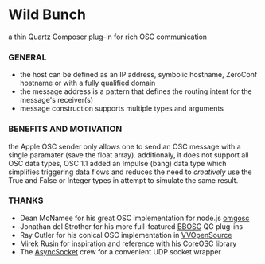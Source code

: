 
# Wild Bunch
a thin Quartz Composer plug-in for rich OSC communication

### GENERAL
- the host can be defined as an IP address, symbolic hostname, ZeroConf hostname or with a fully qualified domain
- the message address is a pattern that defines the routing intent for the message's receiver(s)
- message construction supports multiple types and arguments

### BENEFITS AND MOTIVATION
the Apple OSC sender only allows one to send an OSC message with a single paramater (save the float array). additionaly, it does not support all OSC data types,  OSC 1.1 added an Impulse (bang) data type which simplifies triggering data flows and reduces the need to _creatively_ use the True and False or Integer types in attempt to simulate the same result.

### THANKS
- Dean McNamee for his great OSC implementation for node.js [omgosc](https://github.com/deanm/omgosc)
- Jonathan del Strother for his more full-featured [BBOSC](https://github.com/jdelStrother/BBOSC) QC plug-ins
- Ray Cutler for his conical OSC implementation in [VVOpenSource](http://code.google.com/p/vvopensource/)
- Mirek Rusin for inspiration and reference with his [CoreOSC](https://github.com/mirek/CoreOSC/) library
- The [AsyncSocket](http://code.google.com/p/cocoaasyncsocket/) crew for a convenient UDP socket wrapper
